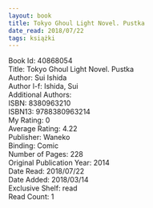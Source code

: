 ```yaml
---
layout: book
title: Tokyo Ghoul Light Novel. Pustka
date_read: 2018/07/22
tags: książki
---
```


Book Id: 40868054<br />
Title: Tokyo Ghoul Light Novel. Pustka<br />
Author: Sui Ishida<br />
Author l-f: Ishida, Sui<br />
Additional Authors: <br />
ISBN: 8380963210<br />
ISBN13: 9788380963214<br />
My Rating: 0<br />
Average Rating: 4.22<br />
Publisher: Waneko<br />
Binding: Comic<br />
Number of Pages: 228<br />
Original Publication Year: 2014<br />
Date Read: 2018/07/22<br />
Date Added: 2018/03/14<br />
Exclusive Shelf: read<br />
Read Count: 1<br />


